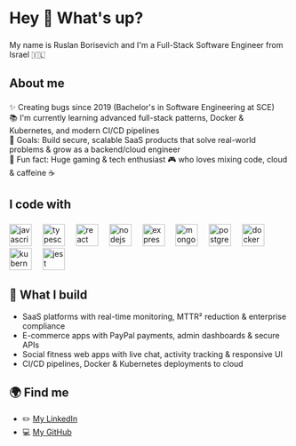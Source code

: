 <h1 align="left">Hey 👋 What's up?</h1>

###

<p align="left">My name is Ruslan Borisevich and I'm a Full-Stack Software Engineer from Israel 🇮🇱</p>

###

<h2 align="left">About me</h2>

###

<p align="left">
✨ Creating bugs since 2019 (Bachelor's in Software Engineering at SCE)<br>
📚 I'm currently learning advanced full-stack patterns, Docker & Kubernetes, and modern CI/CD pipelines<br>
🎯 Goals: Build secure, scalable SaaS products that solve real-world problems & grow as a backend/cloud engineer<br>
🎲 Fun fact: Huge gaming & tech enthusiast 🎮 who loves mixing code, cloud & caffeine ☕
</p>

###

<h2 align="left">I code with</h2>

###

<div align="left">
  <img src="https://cdn.jsdelivr.net/gh/devicons/devicon/icons/javascript/javascript-original.svg" height="40" alt="javascript logo"  />
  <img width="12" />
  <img src="https://cdn.jsdelivr.net/gh/devicons/devicon/icons/typescript/typescript-original.svg" height="40" alt="typescript logo"  />
  <img width="12" />
  <img src="https://cdn.jsdelivr.net/gh/devicons/devicon/icons/react/react-original.svg" height="40" alt="react logo"  />
  <img width="12" />
  <img src="https://cdn.jsdelivr.net/gh/devicons/devicon/icons/nodejs/nodejs-original.svg" height="40" alt="nodejs logo"  />
  <img width="12" />
  <img src="https://cdn.jsdelivr.net/gh/devicons/devicon/icons/express/express-original.svg" height="40" alt="express logo"  />
  <img width="12" />
  <img src="https://cdn.jsdelivr.net/gh/devicons/devicon/icons/mongodb/mongodb-original.svg" height="40" alt="mongodb logo"  />
  <img width="12" />
  <img src="https://cdn.jsdelivr.net/gh/devicons/devicon/icons/postgresql/postgresql-original.svg" height="40" alt="postgresql logo"  />
  <img width="12" />
  <img src="https://cdn.jsdelivr.net/gh/devicons/devicon/icons/docker/docker-original.svg" height="40" alt="docker logo"  />
  <img width="12" />
  <img src="https://cdn.jsdelivr.net/gh/devicons/devicon/icons/kubernetes/kubernetes-plain.svg" height="40" alt="kubernetes logo"  />
  <img width="12" />
  <img src="https://cdn.jsdelivr.net/gh/devicons/devicon/icons/jest/jest-plain.svg" height="40" alt="jest logo"  />
</div>

###

<h2 align="left">🔧 What I build</h2>

- SaaS platforms with real-time monitoring, MTTR² reduction & enterprise compliance  
- E-commerce apps with PayPal payments, admin dashboards & secure APIs  
- Social fitness web apps with live chat, activity tracking & responsive UI  
- CI/CD pipelines, Docker & Kubernetes deployments to cloud

###

<h2 align="left">🌍 Find me</h2>

- ✏️ [My LinkedIn](https://www.linkedin.com/in/ruslan-borisevich)  
- 💻 [My GitHub](https://github.com/your-github-username)  

###

